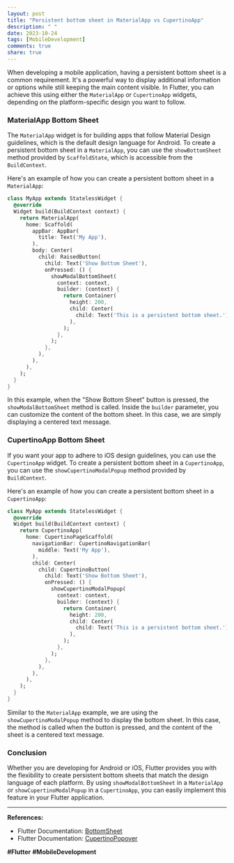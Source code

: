 ```yaml
---
layout: post
title: "Persistent bottom sheet in MaterialApp vs CupertinoApp"
description: " "
date: 2023-10-24
tags: [MobileDevelopment]
comments: true
share: true
---
```


When developing a mobile application, having a persistent bottom sheet is a common requirement. It's a powerful way to display additional information or options while still keeping the main content visible. In Flutter, you can achieve this using either the `MaterialApp` or `CupertinoApp` widgets, depending on the platform-specific design you want to follow.

### MaterialApp Bottom Sheet

The `MaterialApp` widget is for building apps that follow Material Design guidelines, which is the default design language for Android. To create a persistent bottom sheet in a `MaterialApp`, you can use the `showBottomSheet` method provided by `ScaffoldState`, which is accessible from the `BuildContext`. 

Here's an example of how you can create a persistent bottom sheet in a `MaterialApp`:

```dart
class MyApp extends StatelessWidget {
  @override
  Widget build(BuildContext context) {
    return MaterialApp(
      home: Scaffold(
        appBar: AppBar(
          title: Text('My App'),
        ),
        body: Center(
          child: RaisedButton(
            child: Text('Show Bottom Sheet'),
            onPressed: () {
              showModalBottomSheet(
                context: context,
                builder: (context) {
                  return Container(
                    height: 200,
                    child: Center(
                      child: Text('This is a persistent bottom sheet.'),
                    ),
                  );
                },
              );
            },
          ),
        ),
      ),
    );
  }
}

```

In this example, when the "Show Bottom Sheet" button is pressed, the `showModalBottomSheet` method is called. Inside the `builder` parameter, you can customize the content of the bottom sheet. In this case, we are simply displaying a centered text message.

### CupertinoApp Bottom Sheet

If you want your app to adhere to iOS design guidelines, you can use the `CupertinoApp` widget. To create a persistent bottom sheet in a `CupertinoApp`, you can use the `showCupertinoModalPopup` method provided by `BuildContext`.

Here's an example of how you can create a persistent bottom sheet in a `CupertinoApp`:

```dart
class MyApp extends StatelessWidget {
  @override
  Widget build(BuildContext context) {
    return CupertinoApp(
      home: CupertinoPageScaffold(
        navigationBar: CupertinoNavigationBar(
          middle: Text('My App'),
        ),
        child: Center(
          child: CupertinoButton(
            child: Text('Show Bottom Sheet'),
            onPressed: () {
              showCupertinoModalPopup(
                context: context,
                builder: (context) {
                  return Container(
                    height: 200,
                    child: Center(
                      child: Text('This is a persistent bottom sheet.'),
                    ),
                  );
                },
              );
            },
          ),
        ),
      ),
    );
  }
}
```

Similar to the `MaterialApp` example, we are using the `showCupertinoModalPopup` method to display the bottom sheet. In this case, the method is called when the button is pressed, and the content of the sheet is a centered text message.

### Conclusion

Whether you are developing for Android or iOS, Flutter provides you with the flexibility to create persistent bottom sheets that match the design language of each platform. By using `showModalBottomSheet` in a `MaterialApp` or `showCupertinoModalPopup` in a `CupertinoApp`, you can easily implement this feature in your Flutter application.

---

**References:**

- Flutter Documentation: [BottomSheet](https://api.flutter.dev/flutter/material/showModalBottomSheet.html)
- Flutter Documentation: [CupertinoPopover](https://api.flutter.dev/flutter/cupertino/showCupertinoModalPopup.html)

**#Flutter** **#MobileDevelopment**